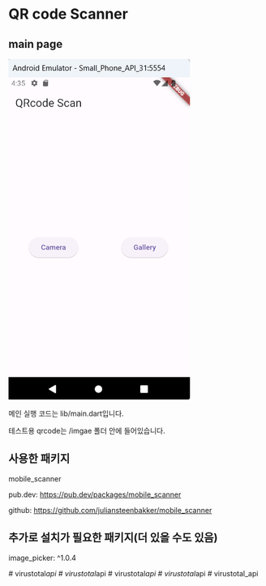 # QR code Scanner

## main page

![alt text](image/mainscreen.png)

메인 실행 코드는 lib/main.dart입니다.

테스트용 qrcode는 /imgae 폴더 안에 들어있습니다.

## 사용한 패키지

mobile_scanner

pub.dev: https://pub.dev/packages/mobile_scanner

github: https://github.com/juliansteenbakker/mobile_scanner

## 추가로 설치가 필요한 패키지(더 있을 수도 있음)

image_picker: ^1.0.4

#   v i r u s t o t a l _ a p i 
 
 #   v i r u s t o t a l _ a p i 
 
 #   v i r u s t o t a l _ a p i 
 
 #   v i r u s t o t a l _ a p i 
 
 #   v i r u s t o t a l _ a p i 
 
 